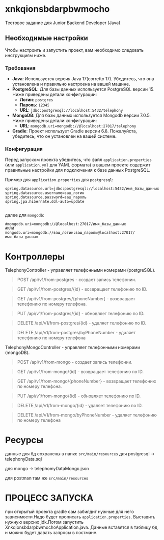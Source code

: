 # xnkqionsbdarpbwmocho

Тестовое задание для Junior Backend Developer (Java)

## Необходимые настройки

Чтобы настроить и запустить проект, вам необходимо следовать инструкциям ниже.

### Требования

- **Java**: Используется версия Java 17(corretto 17). Убедитесь, что она установлена и правильно настроена на вашей машине.
- **PostgreSQL**: Для базы данных используется PostgreSQL версии 15. Ниже приведены детали конфигурации:
  - **Логин**: `postgres`
  - **Пароль**: `12345`
  - **URL**: `jdbc:postgresql://localhost:5432/telephony`
- **MongoDB**: Для базы данных используется Mongodb версии 7.0.5. Ниже приведены детали конфигурации:
  - **URL**: `mongodb.uri=mongodb://@localhost:27017/telephony` 
- **Gradle**: Проект использует Gradle версии 6.8. Пожалуйста, убедитесь, что он установлен на вашей системе.

### Конфигурация

Перед запуском проекта убедитесь, что файл `application.properties` (или `application.yml` для YAML формата) в вашем проекте содержит правильные настройки для подключения к базе данных PostgreSQL.

Пример для `application.properties` для `postgresql`:

```properties
spring.datasource.url=jdbc:postgresql://localhost:5432/имя_базы_данных
spring.datasource.username=ваш_логин
spring.datasource.password=ваш_пароль
spring.jpa.hibernate.ddl-auto=update


````
далее для `mongodb`:

```properties
#mongodb.uri=mongodb://@localhost:27017/имя_базы_данных
#ИЛИ
mongodb.uri=mongodb://ваш_логин:ваш_пароль@localhost:27017/имя_базы_данных
````
# Контроллеры


TelephonyController - управляет телефонными номерами (postgreSQL).


>POST /api/v1/from-postgres - создает запись телефонии.

>GET /api/v1/from-postgres/{id} - возвращает телефонию по ID.

>GET /api/v1/from-postgres/{phoneNumber} - возвращает телефонию по номеру телефона.

>PUT /api/v1/from-postgres/{id} - обновляет телефонию по ID.

>DELETE /api/v1/from-postgres/{id} - удаляет телефонию по ID.

>DELETE /api/v1/from-postgres/byPhoneNumber - удаляет телефонию по номеру телефона

TelephonyMongoController - управляет телефонными номерами (mongoDB).


>POST /api/v1/from-mongo - создает запись телефонии.

>GET /api/v1/from-mongo/{id} - возвращает телефонию по ID.

>GET /api/v1/from-mongo/{phoneNumber} - возвращает телефонию по номеру телефона.

>PUT /api/v1/from-mongo/{id} - обновляет телефонию по ID.

>DELETE /api/v1/from-mongo/{id} - удаляет телефонию по ID.

>DELETE /api/v1/from-mongo/byPhoneNumber - удаляет телефонию по номеру телефона

# Ресурсы
данные для бд сохранены в папке `src/main/resources` 
для postgresql -> telephonyData.sql

для mongo -> telephomyDataMongo.json

для postman там же `src/main/resources`

# ПРОЦЕСС ЗАПУСКА
при открытый проекта gradle сам забилдит нужные для него зависимости.Надо будет прописать `application.properties`.
Выставить нужную версию jdk.Потом запустить XnkqionsbdarpbwmochoApplication.java. Данные вставятся в таблицу бд, и можно будет давать запросы в постмане.
